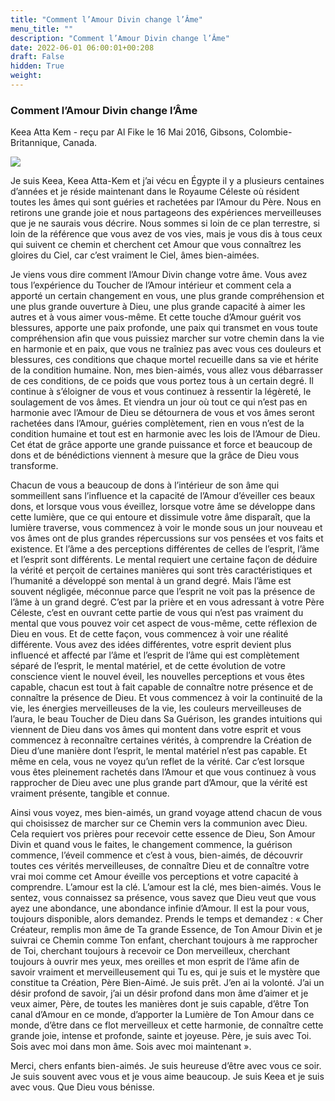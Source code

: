 ```yaml
---
title: "Comment l’Amour Divin change l’Âme"
menu_title: ""
description: "Comment l’Amour Divin change l’Âme"
date: 2022-06-01 06:00:01+00:208
draft: False
hidden: True
weight:
---
```

### Comment l’Amour Divin change l’Âme

Keea Atta Kem - reçu par Al Fike le 16 Mai 2016, Gibsons, Colombie-Britannique, Canada.

![](/fr-contemporary-messages/fr-contemporary-messages-by-date-order/fr-contemporary-messages-2016/dreamstime_xs_4192196.jpg)

Je suis Keea, Keea Atta-Kem et j’ai vécu en Égypte il y a plusieurs centaines d’années et je réside maintenant dans le Royaume Céleste où résident toutes les âmes qui sont guéries et rachetées par l’Amour du Père. Nous en retirons une grande joie et nous partageons des expériences merveilleuses que je ne saurais vous décrire. Nous sommes si loin de ce plan terrestre, si loin de la référence que vous avez de vos vies, mais je vous dis à tous ceux qui suivent ce chemin et cherchent cet Amour que vous connaîtrez les gloires du Ciel, car c’est vraiment le Ciel, âmes bien-aimées.

Je viens vous dire comment l’Amour Divin change votre âme. Vous avez tous l’expérience du Toucher de l’Amour intérieur et comment cela a apporté un certain changement en vous, une plus grande compréhension et une plus grande ouverture à Dieu, une plus grande capacité à aimer les autres et à vous aimer vous-même. Et cette touche d’Amour guérit vos blessures, apporte une paix profonde, une paix qui transmet en vous toute compréhension afin que vous puissiez marcher sur votre chemin dans la vie en harmonie et en paix, que vous ne traîniez pas avec vous ces douleurs et blessures, ces conditions que chaque mortel recueille dans sa vie et hérite de la condition humaine. Non, mes bien-aimés, vous allez vous débarrasser de ces conditions, de ce poids que vous portez tous à un certain degré. Il continue à s’éloigner de vous et vous continuez à ressentir la légèreté, le soulagement de vos âmes. Et viendra un jour où tout ce qui n’est pas en harmonie avec l’Amour de Dieu se détournera de vous et vos âmes seront rachetées dans l’Amour, guéries complètement, rien en vous n’est de la condition humaine et tout est en harmonie avec les lois de l’Amour de Dieu. Cet état de grâce apporte une grande puissance et force et beaucoup de dons et de bénédictions viennent à mesure que la grâce de Dieu vous transforme.

Chacun de vous a beaucoup de dons à l’intérieur de son âme qui sommeillent sans l’influence et la capacité de l’Amour d’éveiller ces beaux dons, et lorsque vous vous éveillez, lorsque votre âme se développe dans cette lumière, que ce qui entoure et dissimule votre âme disparaît, que la lumière traverse, vous commencez à voir le monde sous un jour nouveau et vos âmes ont de plus grandes répercussions sur vos pensées et vos faits et existence. Et l’âme a des perceptions différentes de celles de l’esprit, l’âme et l’esprit sont différents. Le mental requiert une certaine façon de déduire la vérité et perçoit de certaines manières qui sont très caractéristiques et l’humanité a développé son mental à un grand degré. Mais l’âme est souvent négligée, méconnue parce que l’esprit ne voit pas la présence de l’âme à un grand degré. C’est par la prière et en vous adressant à votre Père Céleste, c’est en ouvrant cette partie de vous qui n’est pas vraiment du mental que vous pouvez voir cet aspect de vous-même, cette réflexion de Dieu en vous. Et de cette façon, vous commencez à voir une réalité différente. Vous avez des idées différentes, votre esprit devient plus influencé et affecté par l’âme et l’esprit de l’âme qui est complètement séparé de l’esprit, le mental matériel, et de cette évolution de votre conscience vient le nouvel éveil, les nouvelles perceptions et vous êtes capable, chacun est tout à fait capable de connaître notre présence et de connaître la présence de Dieu. Et vous commencez à voir la continuité de la vie, les énergies merveilleuses de la vie, les couleurs merveilleuses de l’aura, le beau Toucher de Dieu dans Sa Guérison, les grandes intuitions qui viennent de Dieu dans vos âmes qui montent dans votre esprit et vous commencez à reconnaître certaines vérités, à comprendre la Création de Dieu d’une manière dont l’esprit, le mental matériel n’est pas capable. Et même en cela, vous ne voyez qu’un reflet de la vérité. Car c’est lorsque vous êtes pleinement rachetés dans l’Amour et que vous continuez à vous rapprocher de Dieu avec une plus grande part d’Amour, que la vérité est vraiment présente, tangible et connue.

Ainsi vous voyez, mes bien-aimés, un grand voyage attend chacun de vous qui choisissez de marcher sur ce Chemin vers la communion avec Dieu. Cela requiert vos prières pour recevoir cette essence de Dieu, Son Amour Divin et quand vous le faites, le changement commence, la guérison commence, l’éveil commence et c’est à vous, bien-aimés, de découvrir toutes ces vérités merveilleuses, de connaître Dieu et de connaître votre vrai moi comme cet Amour éveille vos perceptions et votre capacité à comprendre. L’amour est la clé. L’amour est la clé, mes bien-aimés. Vous le sentez, vous connaissez sa présence, vous savez que Dieu veut que vous ayez une abondance, une abondance infinie d’Amour. Il est la pour vous, toujours disponible, alors demandez. Prends le temps et demandez : « Cher Créateur, remplis mon âme de Ta grande Essence, de Ton Amour Divin et je suivrai ce Chemin comme Ton enfant, cherchant toujours à me rapprocher de Toi, cherchant toujours à recevoir ce Don merveilleux, cherchant toujours à ouvrir mes yeux, mes oreilles et mon esprit de l’âme afin de savoir vraiment et merveilleusement qui Tu es, qui je suis et le mystère que constitue ta Création, Père Bien-Aimé. Je suis prêt. J’en ai la volonté. J’ai un désir profond de savoir, j’ai un désir profond dans mon âme d’aimer et je veux aimer, Père, de toutes les manières dont je suis capable, d’être Ton canal d’Amour en ce monde, d’apporter la Lumière de Ton Amour dans ce monde, d’être dans ce flot merveilleux et cette harmonie, de connaître cette grande joie, intense et profonde, sainte et joyeuse. Père, je suis avec Toi. Sois avec moi dans mon âme. Sois avec moi maintenant ».

Merci, chers enfants bien-aimés. Je suis heureuse d’être avec vous ce soir. Je suis souvent avec vous et je vous aime beaucoup. Je suis Keea et je suis avec vous. Que Dieu vous bénisse.

